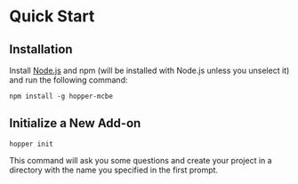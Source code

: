 # Quick Start

## Installation

Install [Node.js](https://nodejs.org/en) and npm (will be installed with Node.js unless you unselect it) and run the following command:

```shell
npm install -g hopper-mcbe
```

## Initialize a New Add-on

```shell
hopper init
```

This command will ask you some questions and create your project in a directory with the name you specified in the first prompt.

